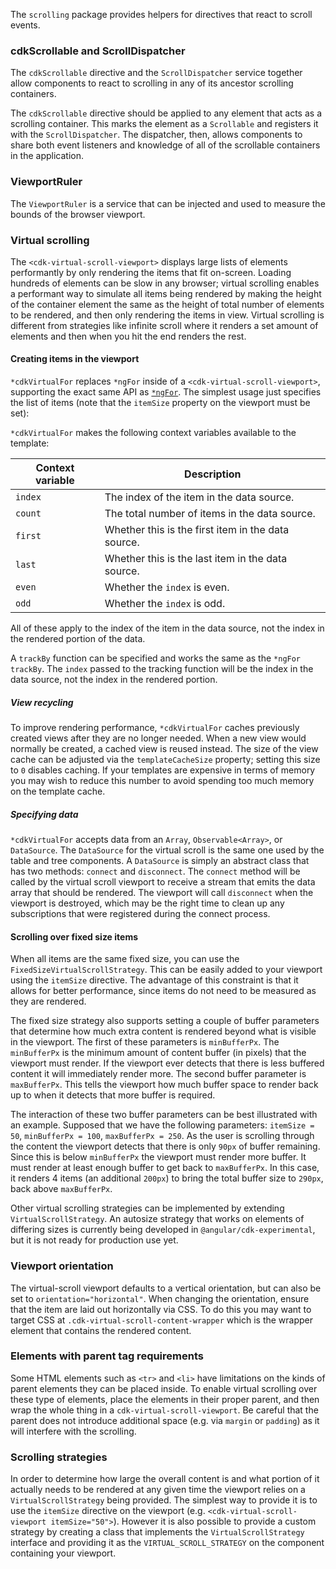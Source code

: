 The `scrolling` package provides helpers for directives that react to scroll events.

### cdkScrollable and ScrollDispatcher
The `cdkScrollable` directive and the `ScrollDispatcher` service together allow components to
react to scrolling in any of its ancestor scrolling containers.

The `cdkScrollable` directive should be applied to any element that acts as a scrolling container.
This marks the element as a `Scrollable` and registers it with the `ScrollDispatcher`. The
dispatcher, then, allows components to share both event listeners and knowledge of all of the
scrollable containers in the application.

### ViewportRuler
The `ViewportRuler` is a service that can be injected and used to measure the bounds of the browser
viewport.

### Virtual scrolling
The `<cdk-virtual-scroll-viewport>` displays large lists of elements performantly by only
rendering the items that fit on-screen. Loading hundreds of elements can be slow in any browser;
virtual scrolling enables a performant way to simulate all items being rendered by making the
height of the container element the same as the height of total number of elements to be rendered,
and then only rendering the items in view. Virtual scrolling is different from strategies like
infinite scroll where it renders a set amount of elements and then when you hit the end renders the
rest.

#### Creating items in the viewport
`*cdkVirtualFor` replaces `*ngFor` inside of a `<cdk-virtual-scroll-viewport>`, supporting the exact
same API as [`*ngFor`](https://angular.io/api/common/NgForOf). The simplest usage just specifies the
list of items (note that the `itemSize` property on the viewport must be set):

<!-- example(cdk-virtual-scroll-overview) -->

`*cdkVirtualFor` makes the following context variables available to the template:

| Context variable | Description                                        |
|------------------|----------------------------------------------------|
| `index`          | The index of the item in the data source.          |
| `count`          | The total number of items in the data source.      |
| `first`          | Whether this is the first item in the data source. |
| `last`           | Whether this is the last item in the data source.  |
| `even`           | Whether the `index` is even.                       |
| `odd`            | Whether the `index` is odd.                        |

All of these apply to the index of the item in the data source, not the index in the rendered
portion of the data.

<!-- example(cdk-virtual-scroll-context) -->

A `trackBy` function can be specified and works the same as the `*ngFor` `trackBy`. The `index`
passed to the tracking function will be the index in the data source, not the index in the rendered
portion.

##### View recycling
To improve rendering performance, `*cdkVirtualFor` caches previously created views after
they are no longer needed. When a new view would normally be created, a cached view
is reused instead. The size of the view cache can be adjusted via the `templateCacheSize`
property; setting this size to `0` disables caching. If your templates are expensive in terms of
memory you may wish to reduce this number to avoid spending too much memory on the template cache.

<!-- example(cdk-virtual-scroll-template-cache) -->

##### Specifying data
`*cdkVirtualFor` accepts data from an `Array`, `Observable<Array>`, or `DataSource`. The
`DataSource` for the virtual scroll is the same one used by the table and tree components. A
`DataSource` is simply an abstract class that has two methods: `connect` and `disconnect`. The
`connect` method will be called by the virtual scroll viewport to receive a stream that emits the
data array that should be rendered. The viewport will call `disconnect` when the viewport is
destroyed, which may be the right time to clean up any subscriptions that were registered during the
connect process.

<!-- example(cdk-virtual-scroll-data-source) -->

#### Scrolling over fixed size items
When all items are the same fixed size, you can use the `FixedSizeVirtualScrollStrategy`. This can
be easily added to your viewport using the `itemSize` directive. The advantage of this constraint is
that it allows for better performance, since items do not need to be measured as they are rendered. 

The fixed size strategy also supports setting a couple of buffer parameters that determine how much
extra content is rendered beyond what is visible in the viewport. The first of these parameters is
`minBufferPx`. The `minBufferPx` is the minimum amount of content buffer (in pixels) that the
viewport must render. If the viewport ever detects that there is less buffered content it will
immediately render more. The second buffer parameter is `maxBufferPx`. This tells the viewport how 
much buffer space to render back up to when it detects that more buffer is required.

The interaction of these two buffer parameters can be best illustrated with an example. Supposed 
that we have the following parameters: `itemSize = 50`, `minBufferPx = 100`, `maxBufferPx = 250`. As
the user is scrolling through the content the viewport detects that there is only `90px` of buffer
remaining. Since this is below `minBufferPx` the viewport must render more buffer. It must render at
least enough buffer to get back to `maxBufferPx`. In this case, it renders 4 items (an additional
`200px`) to bring the total buffer size to `290px`, back above `maxBufferPx`.

<!-- example(cdk-virtual-scroll-fixed-buffer) -->

Other virtual scrolling strategies can be implemented by extending `VirtualScrollStrategy`. An
autosize strategy that works on elements of differing sizes is currently being developed in
`@angular/cdk-experimental`, but it is not ready for production use yet. 

### Viewport orientation
The virtual-scroll viewport defaults to a vertical orientation, but can also be set to
`orientation="horizontal"`. When changing the orientation, ensure that the item are laid
out horizontally via CSS. To do this you may want to target CSS at
`.cdk-virtual-scroll-content-wrapper` which is the wrapper element that contains the rendered
content.

<!-- example(cdk-virtual-scroll-horizontal) -->

### Elements with parent tag requirements
Some HTML elements such as `<tr>` and `<li>` have limitations on the kinds of parent elements they
can be placed inside. To enable virtual scrolling over these type of elements, place the elements in
their proper parent, and then wrap the whole thing in a `cdk-virtual-scroll-viewport`. Be careful
that the parent does not introduce additional space (e.g. via `margin` or `padding`) as it will
interfere with the scrolling.

<!-- example(cdk-virtual-scroll-dl) -->

### Scrolling strategies
In order to determine how large the overall content is and what portion of it actually needs to be
rendered at any given time the viewport relies on a `VirtualScrollStrategy` being provided. The
simplest way to provide it is to use the `itemSize` directive on the viewport
(e.g. `<cdk-virtual-scroll-viewport itemSize="50">`). However it is also possible to provide a 
custom strategy by creating a class that implements the `VirtualScrollStrategy` interface and
providing it as the `VIRTUAL_SCROLL_STRATEGY` on the component containing your viewport.

<!-- example(cdk-virtual-scroll-custom-strategy) -->
